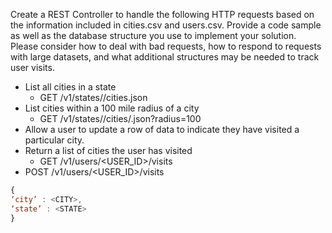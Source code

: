 Create a REST Controller to handle the following HTTP requests based on the information included in cities.csv and users.csv.  Provide a code sample as well as the database structure you use to implement your solution.  Please consider how to deal with bad requests, how to respond to requests with large datasets, and what additional structures may be needed to track user visits.
 
- List all cities in a state
  - GET /v1/states/<STATE>/cities.json
- List cities within a 100 mile radius of a city
  - GET /v1/states/<STATE>/cities/<CITY>.json?radius=100
- Allow a user to update a row of data to indicate they have visited a particular city.
- Return a list of cities the user has visited
  - GET /v1/users/<USER_ID>/visits
- POST /v1/users/<USER_ID>/visits
```javascript 
{
‘city’ : <CITY>,
‘state’ : <STATE>
}
```
 

